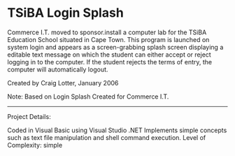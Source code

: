 TSiBA Login Splash
==================

Commerce I.T. moved to sponsor.install a computer lab for the TSiBA Education School situated in Cape Town. This program is launched on system login and appears as a screen-grabbing splash screen displaying a editable text message on which the student can either accept or reject logging in to the computer. If the student rejects the terms of entry, the computer will automatically logout.

Created by Craig Lotter, January 2006

Note: 
Based on Login Splash
Created for Commerce I.T.

*********************************

Project Details:

Coded in Visual Basic using Visual Studio .NET 
Implements simple concepts such as text file manipulation and shell command execution.
Level of Complexity: simple
